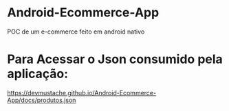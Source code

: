 # Android-Ecommerce-App
 POC de um e-commerce feito em android nativo

# Para Acessar o Json consumido pela aplicação:
https://devmustache.github.io/Android-Ecommerce-App/docs/produtos.json
